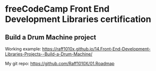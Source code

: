 # freeCodeCamp Front End Development Libraries certification

## Build a Drum Machine project

Working example: https://raff1010x.github.io/14.Front-End-Development-Libraries-Projects--Build-a-Drum-Machine/

My git repo: https://github.com/Raff1010X/01.Roadmap